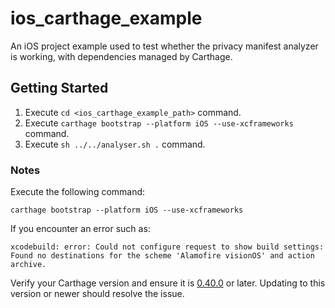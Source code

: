 # ios_carthage_example

An iOS project example used to test whether the privacy manifest analyzer is working, with dependencies managed by Carthage.

## Getting Started

1. Execute `cd <ios_carthage_example_path>` command.
2. Execute `carthage bootstrap --platform iOS --use-xcframeworks` command.
3. Execute `sh ../../analyser.sh .` command.

### Notes

Execute the following command:

```shell
carthage bootstrap --platform iOS --use-xcframeworks
```  
 
If you encounter an error such as:

```text
xcodebuild: error: Could not configure request to show build settings: Found no destinations for the scheme 'Alamofire visionOS' and action archive.
```  

Verify your Carthage version and ensure it is [0.40.0](https://github.com/Carthage/Carthage/releases/tag/0.40.0) or later. Updating to this version or newer should resolve the issue.
